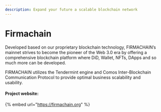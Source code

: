```yaml
---
description: Expand your future a scalable blockchain network
---
```


# Firmachain

Developed based on our proprietary blockchain technology, FIRMACHAIN’s mainnet strives to become the pioneer of the Web 3.0 era by offering a comprehensive blockchain platform where DiD, Wallet, NFTs, DApps and so much more can be developed.

FIRMACHAIN utilizes the Tendermint engine and Comos Inter-Blockchain Communication Protocol to provide optimal business scalability and usability.

#### Project website:

{% embed url="https://firmachain.org" %}
